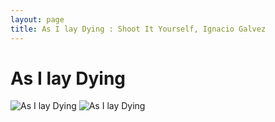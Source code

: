 ```yaml
---
layout: page
title: As I lay Dying : Shoot It Yourself, Ignacio Galvez
---
```


# As I lay Dying

![As I lay Dying](http://assets.farmhouse.co/publishing/1-shoot-it-yourself/images/as-i-lay-dying-1.jpg)
![As I lay Dying](http://assets.farmhouse.co/publishing/1-shoot-it-yourself/images/as-i-lay-dying-2.jpg)
